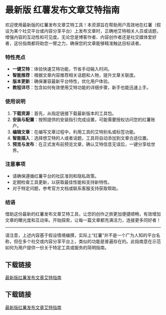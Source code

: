 # 最新版 红薯发布文章艾特指南

欢迎使用最新版的红薯发布文章艾特工具！本资源旨在帮助用户高效地在红薯（假设为某个社交平台或内容分享平台）上发布文章时，正确地艾特相关人员或话题，增强内容的互动性和可见度。无论您是博客作者、内容创作者还是社交媒体爱好者，这份指南都将助您一臂之力，确保您的文章能够精准触达目标读者。

### 特性亮点

- **一键艾特**：体验快速艾特功能，节省手动输入时间。
- **智能推荐**：根据文章内容推荐相关话题和人物，提升文章关联度。
- **版本更新**：确保兼容最新平台特性，优化用户体验。
- **教程详尽**：包含如何有效使用艾特功能的详细步骤，新手也能迅速上手。

### 使用说明

1. **下载资源**：首先，从指定链接下载最新版本的工具包。
2. **安装与配置**：按照提供的安装指引完成设置，可能需要授权访问您的红薯账户。
3. **编辑文章**：在编写文章过程中，利用工具的艾特别名或标签功能。
4. **智能插入**：选择想艾特的人或者话题，工具将自动添加到文章合适位置。
5. **预览与发布**：在正式发布前预览文章，确认艾特信息无误后，一键分享给世界。

### 注意事项

- 请确保遵循红薯平台的社区准则和隐私政策。
- 定期检查工具更新，以获取最佳性能和支持新特性。
- 对于特定问题，参考官方文档或联系客服支持获取帮助。

### 结语

借助这份最新的红薯发布文章艾特工具，让您的创作之旅更加便捷顺畅，有效增加文章的曝光度和互动率。开始探索，让每一篇文章都充满活力，连接更多同好者！

---

请注意，上述内容基于假设情境编撰，实际上“红薯”并不是一个广为人知的平台名称，但在多个社交或内容分享平台上，类似的功能是普遍存在的。此指南意在示范如何为用户提供一份关于特定工具或服务的简明指南。

## 下载链接

[最新版红薯发布文章艾特指南](https://pan.quark.cn/s/98d275b7ee6c)

## 下载链接

[最新版红薯发布文章艾特指南](https://pan.quark.cn/s/532f08a3e44a)